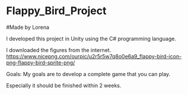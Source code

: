 # Flappy_Bird_Project 
#Made by Lorena 

I developed this project in Unity using the C# programming language. 

I downloaded the figures from the internet.
https://www.nicepng.com/ourpic/u2r5r5w7q8o0e6a9_flappy-bird-icon-png-flappy-bird-sprite-png/

Goals:
My goals are to develop a complete game that you can play. 

Especially it should be finished within 2 weeks.
